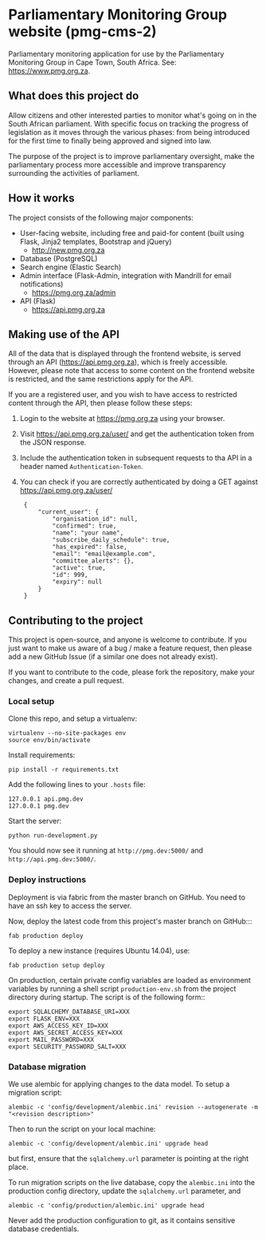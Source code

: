 Parliamentary Monitoring Group website (pmg-cms-2)
==================================================

Parliamentary monitoring application for use by the Parliamentary Monitoring Group in Cape Town, South Africa. 
See: https://www.pmg.org.za.

## What does this project do

Allow citizens and other interested parties to monitor what's going on in the South African parliament. With specific 
focus on tracking the progress of legislation as it moves through the various phases: from being introduced for the 
first time to finally being approved and signed into law.

The purpose of the project is to improve parliamentary oversight, make the parliamentary process more accessible
and improve transparency surrounding the activities of parliament.

## How it works

The project consists of the following major components:

  * User-facing website, including free and paid-for content (built using Flask, Jinja2 templates, Bootstrap and jQuery)
    * http://new.pmg.org.za
  * Database (PostgreSQL)
  * Search engine (Elastic Search)
  * Admin interface (Flask-Admin, integration with Mandrill for email notifications)
    * https://pmg.org.za/admin
  * API (Flask)
    * https://api.pmg.org.za

## Making use of the API

All of the data that is displayed through the frontend website, is served
through an API (https://api.pmg.org.za), which is freely accessible.  However,
please note that access to some content on the frontend website is restricted,
and the same restrictions apply for the API. 

If you are a registered user, and you wish to have access to restricted content through the API, then please follow 
these steps:

1. Login to the website at https://pmg.org.za using your browser.
2. Visit https://api.pmg.org.za/user/ and get the authentication token from the JSON response.
3. Include the authentication token in subsequent requests to tha API in a header named `Authentication-Token`.
4. You can check if you are correctly authenticated by doing a GET against https://api.pmg.org.za/user/

        {
            "current_user": {
                "organisation_id": null,
                "confirmed": true,
                "name": "your name",
                "subscribe_daily_schedule": true,
                "has_expired": false,
                "email": "email@example.com",
                "committee_alerts": {},
                "active": true,
                "id": 999,
                "expiry": null
            }
        }

## Contributing to the project

This project is open-source, and anyone is welcome to contribute. If you just want to make us aware of a bug / make
a feature request, then please add a new GitHub Issue (if a similar one does not already exist).

If you want to contribute to the code, please fork the repository, make your changes, and create a pull request.

### Local setup

Clone this repo, and setup a virtualenv:

    virtualenv --no-site-packages env
    source env/bin/activate

Install requirements:

    pip install -r requirements.txt

Add the following lines to your `.hosts` file:

    127.0.0.1 api.pmg.dev
    127.0.0.1 pmg.dev

Start the server:

    python run-development.py

You should now see it running at `http://pmg.dev:5000/` and `http://api.pmg.dev:5000/`.


### Deploy instructions

Deployment is via fabric from the master branch on GitHub. You need to have an ssh key to access the server.

Now, deploy the latest code from this project's master branch on GitHub:::

    fab production deploy

To deploy a new instance (requires Ubuntu 14.04), use:

    fab production setup deploy

On production, certain private config variables are loaded as environment variables by running
a shell script `production-env.sh` from the project directory during startup. The script is of
the following form::

    export SQLALCHEMY_DATABASE_URI=XXX
    export FLASK_ENV=XXX
    export AWS_ACCESS_KEY_ID=XXX
    export AWS_SECRET_ACCESS_KEY=XXX
    export MAIL_PASSWORD=XXX
    export SECURITY_PASSWORD_SALT=XXX


### Database migration

We use alembic for applying changes to the data model. To setup a migration script:

    alembic -c 'config/development/alembic.ini' revision --autogenerate -m "<revision description>"

Then to run the script on your local machine: 

    alembic -c 'config/development/alembic.ini' upgrade head

but first, ensure that the `sqlalchemy.url` parameter is pointing at the right place.

To run migration scripts on the live database, copy the `alembic.ini` into the production config directory, update the
`sqlalchemy.url` parameter, and 

    alembic -c 'config/production/alembic.ini' upgrade head

Never add the production configuration to git, as it contains sensitive database credentials.
